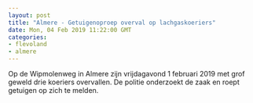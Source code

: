 ```yaml
---
layout: post
title: "Almere - Getuigenoproep overval op lachgaskoeriers"
date: Mon, 04 Feb 2019 11:22:00 GMT
categories: 
- flevoland 
- almere 
---
```


Op de Wipmolenweg in Almere zijn vrijdagavond 1 februari 2019 met grof geweld drie koeriers overvallen. De politie onderzoekt de zaak en roept getuigen op zich te melden.
